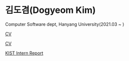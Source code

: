 # 김도겸(Dogyeom Kim)

Computer Software dept, Hanyang University(2021.03 ~ )

[CV](https://github.com/zorocrit/zorocrit/blob/main/CV_2024_11_04_.pdf)

[CV](https://docs.google.com/viewer?url=https://github.com/zorocrit/zorocrit/blob/main/CV_2024_11_04_.pdf?raw=True)

[KIST Intern Report](https://github.com/zorocrit/zorocrit/blob/main/Optimizing%20Initialization%20Gates%20For%2013C%20Qubit%20in%20The%20NV%20Quantum%20System%20Using%20Machine%20Learning.pdf)
